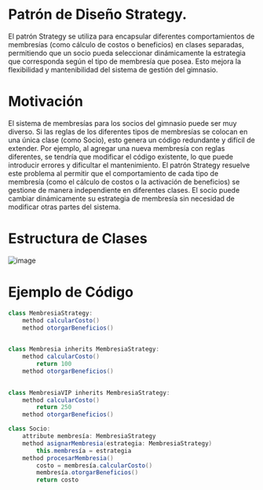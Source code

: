 # Patrón de Diseño Strategy.
El patrón Strategy se utiliza para encapsular diferentes comportamientos de membresías (como cálculo de costos o beneficios) en clases separadas, permitiendo que un socio pueda seleccionar dinámicamente la estrategia que corresponda según el tipo de membresía que posea. Esto mejora la flexibilidad y mantenibilidad del sistema de gestión del gimnasio.

# Motivación
El sistema de membresías para los socios del gimnasio puede ser muy diverso. Si las reglas de los diferentes tipos de membresías se colocan en una única clase (como Socio), esto genera un código redundante y difícil de extender. Por ejemplo, al agregar una nueva membresía con reglas diferentes, se tendría que modificar el código existente, lo que puede introducir errores y dificultar el mantenimiento.
El patrón Strategy resuelve este problema al permitir que el comportamiento de cada tipo de membresía (como el cálculo de costos o la activación de beneficios) se gestione de manera independiente en diferentes clases. El socio puede cambiar dinámicamente su estrategia de membresía sin necesidad de modificar otras partes del sistema.

# Estructura de Clases
![image](https://github.com/user-attachments/assets/1586b21d-e5b8-4bbd-a989-9bd9cc3049c8)

# Ejemplo de Código



```java
class MembresiaStrategy:
    method calcularCosto()  
    method otorgarBeneficios()
        

class Membresia inherits MembresiaStrategy:
    method calcularCosto()
        return 100
    method otorgarBeneficios()
        

class MembresiaVIP inherits MembresiaStrategy:
    method calcularCosto()
        return 250
    method otorgarBeneficios()    

class Socio:
    attribute membresía: MembresiaStrategy 
    method asignarMembresia(estrategia: MembresiaStrategy)
        this.membresía = estrategia
    method procesarMembresia()
        costo = membresía.calcularCosto()
        membresía.otorgarBeneficios()
        return costo
```
